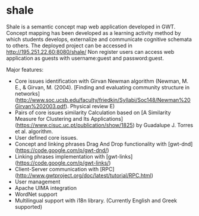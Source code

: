 shale
=====

Shale is a semantic concept map web application developed in GWT. Concept mapping has been developed as
a learning activity method by which students develops, externalize and communicate cognitive schemata to others. The deployed project can be accessed in http://195.251.22.60:8080/shale/ Non register users can access web application as guests with username:guest and password:guest.

Major features:
* Core issues identification with Girvan Newman algorithm (Newman, M. E., & Girvan, M. (2004). [Finding and evaluating community structure in networks] (http://www.soc.ucsb.edu/faculty/friedkin/Syllabi/Soc148/Newman%20Girvan%202003.pdf). Physical review E)
* Pairs of core issues similarity Calculation based on  [A Similarity Measure for Clustering and Its Applications] (https://www.cisuc.uc.pt/publication/show/1825) by Guadalupe J. Torres et al. algorithm.
* User defined core issues.
* Concept and linking phrases Drag And Drop functionality with [gwt-dnd] (https://code.google.com/p/gwt-dnd/)
* Linking phrases implementation with [gwt-links] (https://code.google.com/p/gwt-links/)
* Client-Server communication with [RPC] (http://www.gwtproject.org/doc/latest/tutorial/RPC.html)
* User management 
* Apache UIMA integration
* WordNet support
* Multilingual support with i18n library. (Currently English and Greek supported)
